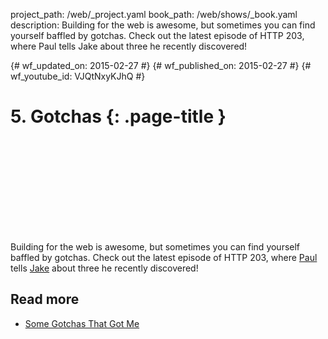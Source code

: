 project_path: /web/_project.yaml
book_path: /web/shows/_book.yaml
description: Building for the web is awesome, but sometimes you can find yourself baffled by gotchas. Check out the latest episode of HTTP 203, where Paul tells Jake about three he recently discovered!

{# wf_updated_on: 2015-02-27 #}
{# wf_published_on: 2015-02-27 #}
{# wf_youtube_id: VJQtNxyKJhQ #}

# 5. Gotchas {: .page-title }


<div class="video-wrapper">
  <iframe class="devsite-embedded-youtube-video" data-video-id="VJQtNxyKJhQ"
          data-autohide="1" data-showinfo="0" frameborder="0" allowfullscreen>
  </iframe>
</div>


Building for the web is awesome, but sometimes you can find yourself baffled by gotchas. Check out the latest episode of HTTP 203, where [Paul](https://twitter.com/aerotwist) tells [Jake](https://twitter.com/jaffathecake) about three he recently discovered!

## Read more

* [Some Gotchas That Got Me](https://aerotwist.com/blog/some-gotchas-that-got-me/)
